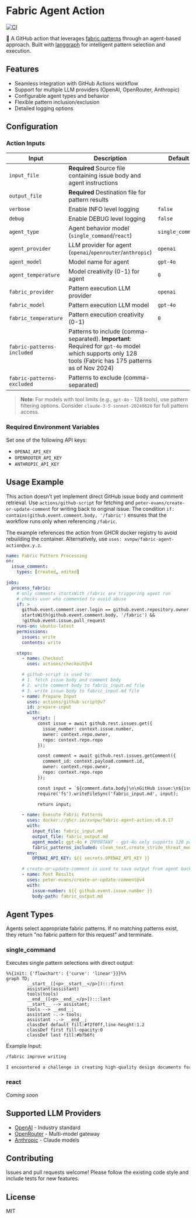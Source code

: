 # Fabric Agent Action

[![CI](https://github.com/xvnpw/fabric-agent-action/actions/workflows/ci.yaml/badge.svg)](https://github.com/xvnpw/fabric-agent-action/actions/workflows/ci.yaml)

🤖 A GitHub action that leverages [fabric patterns](https://github.com/danielmiessler/fabric/tree/main/patterns) through an agent-based approach. Built with [langgraph](https://www.langchain.com/langgraph) for intelligent pattern selection and execution.

## Features

- Seamless integration with GitHub Actions workflow
- Support for multiple LLM providers (OpenAI, OpenRouter, Anthropic)
- Configurable agent types and behavior
- Flexible pattern inclusion/exclusion
- Detailed logging options

## Configuration

### Action Inputs

| Input | Description | Default |
|-------|-------------|---------|
| `input_file` | **Required** Source file containing issue body and agent instructions | |
| `output_file` | **Required** Destination file for pattern results | |
| `verbose` | Enable INFO level logging | `false` |
| `debug` | Enable DEBUG level logging | `false` |
| `agent_type` | Agent behavior model (`single_command`/`react`) | `single_command` |
| `agent_provider` | LLM provider for agent (`openai`/`openrouter`/`anthropic`) | `openai` |
| `agent_model` | Model name for agent | `gpt-4o` |
| `agent_temperature` | Model creativity (0-1) for agent | `0` |
| `fabric_provider` | Pattern execution LLM provider | `openai` |
| `fabric_model` | Pattern execution LLM model | `gpt-4o` |
| `fabric_temperature` | Pattern execution creativity (0-1) | `0` |
| `fabric-patterns-included` | Patterns to include (comma-separated). **Important**: Required for `gpt-4o` model which supports only 128 tools (Fabric has 175 patterns as of Nov 2024) | |
| `fabric-patterns-excluded` | Patterns to exclude (comma-separated) | |

> **Note**: For models with tool limits (e.g., `gpt-4o` - 128 tools), use pattern filtering options. Consider `claude-3-5-sonnet-20240620` for full pattern access.

### Required Environment Variables

Set one of the following API keys:
- `OPENAI_API_KEY`
- `OPENROUTER_API_KEY`
- `ANTHROPIC_API_KEY`

## Usage Example

This action doesn't yet implement direct GitHub issue body and comment retrieval. Use `actions/github-script` for fetching and `peter-evans/create-or-update-comment` for writing back to original issue. The condition `if: contains(github.event.comment.body, '/fabric')` ensures that the workflow runs only when referencing `/fabric`.

The example references the action from GHCR docker registry to avoid rebuilding the container. Alternatively, use `uses: xvnpw/fabric-agent-action@vx.y.z`.

```yaml
name: Fabric Pattern Processing
on:
  issue_comment:
    types: [created, edited]

jobs:
  process_fabric:
    # only comments startsWith /fabric are triggering agent run
    # checks user who commented to avoid abuse
    if: >
      github.event.comment.user.login == github.event.repository.owner.login &&
      startsWith(github.event.comment.body, '/fabric') &&
      !github.event.issue.pull_request
    runs-on: ubuntu-latest
    permissions:
      issues: write
      contents: write

    steps:
      - name: Checkout
        uses: actions/checkout@v4

      # github-script is used to:
      # 1. fetch issue body and comment body
      # 2. write comment body to fabric_input.md file
      # 3. write issue body to fabric_input.md file
      - name: Prepare Input
        uses: actions/github-script@v7
        id: prepare-input
        with:
          script: |
            const issue = await github.rest.issues.get({
              issue_number: context.issue.number,
              owner: context.repo.owner,
              repo: context.repo.repo
            });

            const comment = await github.rest.issues.getComment({
              comment_id: context.payload.comment.id,
              owner: context.repo.owner,
              repo: context.repo.repo
            });

            const input = `${comment.data.body}\n\nGitHub issue:\n${issue.data.body}`;
            require('fs').writeFileSync('fabric_input.md', input);

            return input;

      - name: Execute Fabric Patterns
        uses: docker://ghcr.io/xvnpw/fabric-agent-action:v0.0.17
        with:
          input_file: fabric_input.md
          output_file: fabric_output.md
          agent_model: gpt-4o # IMPORTANT - gpt-4o only supports 128 patterns - you need to use fabric_patterns_included/fabric_patterns_excluded
          fabric_patterns_included: clean_text,create_stride_threat_model,create_design_document,review_design,refine_design_document,create_threat_scenarios,improve_writing
        env:
          OPENAI_API_KEY: ${{ secrets.OPENAI_API_KEY }}

      # create-or-update-comment is used to save output from agent back to original issue
      - name: Post Results
        uses: peter-evans/create-or-update-comment@v4
        with:
          issue-number: ${{ github.event.issue.number }}
          body-path: fabric_output.md
```

## Agent Types

Agents select appropriate fabric patterns. If no matching patterns exist, they return "no fabric pattern for this request" and terminate.

### single_command

Executes single pattern selections with direct output:

```mermaid
%%{init: {'flowchart': {'curve': 'linear'}}}%%
graph TD;
        __start__([<p>__start__</p>]):::first
        assistant(assistant)
        tools(tools)
        __end__([<p>__end__</p>]):::last
        __start__ --> assistant;
        tools --> __end__;
        assistant -.-> tools;
        assistant -.-> __end__;
        classDef default fill:#f2f0ff,line-height:1.2
        classDef first fill-opacity:0
        classDef last fill:#bfb6fc
```

Example Input:
```markdown
/fabric improve writing

I encountered a challenge in creating high-quality design documents for my threat modeling research. About a year and a half ago, I created AI Nutrition-Pro architecture and have been using it since then. What if it's already in LLMs' training data? Testing threat modeling capabilities could give me false results.
```

### react

*Coming soon*

## Supported LLM Providers

- [OpenAI](https://platform.openai.com/) - Industry standard
- [OpenRouter](https://openrouter.ai/) - Multi-model gateway
- [Anthropic](https://www.anthropic.com/) - Claude models

## Contributing

Issues and pull requests welcome! Please follow the existing code style and include tests for new features.

## License

MIT
